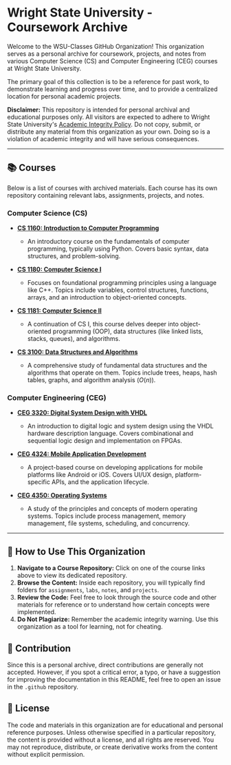 
# Wright State University - Coursework Archive

Welcome to the WSU-Classes GitHub Organization\! This organization serves as a personal archive for coursework, projects, and notes from various Computer Science (CS) and Computer Engineering (CEG) courses at Wright State University.

The primary goal of this collection is to be a reference for past work, to demonstrate learning and progress over time, and to provide a centralized location for personal academic projects.

**Disclaimer:** This repository is intended for personal archival and educational purposes only. All visitors are expected to adhere to Wright State University's [Academic Integrity Policy](https://www.google.com/search?q=https://www.wright.edu/community-standards-and-student-conduct/academic-integrity). Do not copy, submit, or distribute any material from this organization as your own. Doing so is a violation of academic integrity and will have serious consequences.

-----

## 📚 Courses

Below is a list of courses with archived materials. Each course has its own repository containing relevant labs, assignments, projects, and notes.

### Computer Science (CS)

  * **[CS 1160: Introduction to Computer Programming](https://www.google.com/search?q=https://github.com/WSU-Classes/CS1160)**

      * An introductory course on the fundamentals of computer programming, typically using Python. Covers basic syntax, data structures, and problem-solving.

  * **[CS 1180: Computer Science I](https://www.google.com/search?q=https://github.com/WSU-Classes/CS1180)**

      * Focuses on foundational programming principles using a language like C++. Topics include variables, control structures, functions, arrays, and an introduction to object-oriented concepts.

  * **[CS 1181: Computer Science II](https://www.google.com/search?q=https://github.com/WSU-Classes/CS1181)**

      * A continuation of CS I, this course delves deeper into object-oriented programming (OOP), data structures (like linked lists, stacks, queues), and algorithms.

  * **[CS 3100: Data Structures and Algorithms](https://www.google.com/search?q=https://github.com/WSU-Classes/CS3100)**

      * A comprehensive study of fundamental data structures and the algorithms that operate on them. Topics include trees, heaps, hash tables, graphs, and algorithm analysis ($O(n)$).

### Computer Engineering (CEG)

  * **[CEG 3320: Digital System Design with VHDL](https://www.google.com/search?q=https://github.com/WSU-Classes/CEG3320)**

      * An introduction to digital logic and system design using the VHDL hardware description language. Covers combinational and sequential logic design and implementation on FPGAs.

  * **[CEG 4324: Mobile Application Development](https://www.google.com/search?q=https://github.com/WSU-Classes/CEG4324)**

      * A project-based course on developing applications for mobile platforms like Android or iOS. Covers UI/UX design, platform-specific APIs, and the application lifecycle.

  * **[CEG 4350: Operating Systems](https://www.google.com/search?q=https://github.com/WSU-Classes/CEG4350)**

      * A study of the principles and concepts of modern operating systems. Topics include process management, memory management, file systems, scheduling, and concurrency.

-----

## 🧭 How to Use This Organization

1.  **Navigate to a Course Repository:** Click on one of the course links above to view its dedicated repository.
2.  **Browse the Content:** Inside each repository, you will typically find folders for `assignments`, `labs`, `notes`, and `projects`.
3.  **Review the Code:** Feel free to look through the source code and other materials for reference or to understand how certain concepts were implemented.
4.  **Do Not Plagiarize:** Remember the academic integrity warning. Use this organization as a tool for learning, not for cheating.

## 🤝 Contribution

Since this is a personal archive, direct contributions are generally not accepted. However, if you spot a critical error, a typo, or have a suggestion for improving the documentation in this README, feel free to open an issue in the `.github` repository.

## 📜 License

The code and materials in this organization are for educational and personal reference purposes. Unless otherwise specified in a particular repository, the content is provided without a license, and all rights are reserved. You may not reproduce, distribute, or create derivative works from the content without explicit permission.
